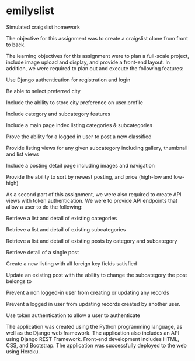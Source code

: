 # emilyslist
Simulated craigslist homework

The objective for this assignment was to create a craigslist clone from front to back. 

The learning objectives for this assignment were to plan a full-scale project, include image upload and display, and provide a front-end layout.  In addition, we were required to plan out and execute the following features:

Use Django authentication for registration and login

Be able to select preferred city

Include the ability to store city preference on user profile

Include category and subcategory features

Include a main page index listing categories & subcategories

Prove the ability for a logged in user to post a new classified

Provide listing views for any given subcategory including gallery, thumbnail and list views

Include a posting detail page including images and navigation

Provide the ability to sort by newest posting, and price (high-low and low-high)


As a second part of this assignment, we were also required to create API views with token authentication.  We were to provide API endpoints that allow a user to do the following: 

Retrieve a list and detail of existing categories

Retrieve a list and detail of existing subcategories

Retrieve a list and detail of existing posts by category and subcategory

Retrieve detail of a single post

Create a new listing with all foreign key fields satisfied

Update an existing post with the ability to change the subcategory the post belongs to

Prevent a non logged-in user from creating or updating any records

Prevent a logged in user from updating records created by another user.

Use token authentication to allow a user to authenticate

The application was created using the Python programming language, as well as the Django web framework. The application also includes an API using Django REST Framework. Front-end development includes HTML, CSS, and Bootstrap. The application was successfully deployed to the web using Heroku.
